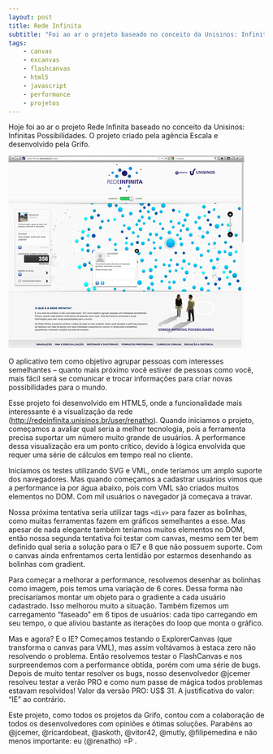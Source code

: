 ```yaml
---
layout: post
title: Rede Infinita
subtitle: "Foi ao ar o projeto baseado no conceito da Unisinos: Infinitas Possibilidades, criado pela agência Escala e desenvolvido pela Grifo."
tags:
    - canvas
    - excanvas
    - flashcanvas
    - html5
    - javascript
    - performance
    - projetos
---
```


Hoje foi ao ar o projeto Rede Infinita baseado no conceito da Unisinos: Infinitas Possibilidades. O projeto criado pela agência Escala e desenvolvido pela Grifo.

![Tela da Rede Infinita](/public/rede-infinita/redeinfinita.jpg)

O aplicativo tem como objetivo agrupar pessoas com interesses semelhantes – quanto mais próximo você estiver de pessoas como você, mais fácil será se comunicar e trocar informações para criar novas possibilidades para o mundo.

<object width="500" height="375">
<param name="movie" value="http://www.youtube.com/v/Vc2tNIWNMr0?version=3&amp;feature=oembed" />
<param name="allowFullScreen" value="true" />
<param name="allowscriptaccess" value="always" />
<embed src="http://www.youtube.com/v/Vc2tNIWNMr0?version=3&amp;feature=oembed" type="application/x-shockwave-flash" width="500" height="375" allowscriptaccess="always" allowfullscreen="true" style="display: none !important; " />
</object>

Esse projeto foi desenvolvido em HTML5, onde a funcionalidade mais interessante é a visualização da rede (http://redeinfinita.unisinos.br/user/renatho). Quando iniciamos o projeto, começamos a avaliar qual seria a melhor tecnologia, pois a ferramenta precisa suportar um número muito grande de usuários. A performance dessa visualização era um ponto crítico, devido à lógica envolvida que requer uma série de cálculos em tempo real no cliente.

Iniciamos os testes utilizando SVG e VML, onde teríamos um amplo suporte dos navegadores. Mas quando começamos a cadastrar usuários vimos que a performance ia por água abaixo, pois com VML são criados muitos elementos no DOM. Com mil usuários o navegador já começava a travar.

Nossa próxima tentativa seria utilizar tags `<div>` para fazer as bolinhas, como muitas ferramentas fazem em gráficos semelhantes a esse. Mas apesar de nada elegante também teríamos muitos elementos no DOM, então nossa segunda tentativa foi testar com canvas, mesmo sem ter bem definido qual seria a solução para o IE7 e 8 que não possuem suporte. Com o canvas ainda enfrentamos certa lentidão por estarmos desenhando as bolinhas com gradient.

Para começar a melhorar a performance, resolvemos desenhar as bolinhas como imagem, pois temos uma variação de 6 cores. Dessa forma não precisaríamos montar um objeto para o gradiente a cada usuário cadastrado. Isso melhorou muito a situação. Também fizemos um carregamento “faseado” em 6 tipos de usuários: cada tipo carregando em seu tempo, o que aliviou bastante as iterações do loop que monta o gráfico.

Mas e agora? E o IE? Começamos testando o ExplorerCanvas (que transforma o canvas para VML), mas assim voltávamos à estaca zero não resolvendo o problema. Então resolvemos testar o FlashCanvas e nos surpreendemos com a performance obtida, porém com uma série de bugs. Depois de muito tentar resolver os bugs, nosso desenvolvedor @jcemer resolveu testar a verão PRO e como num passe de mágica todos problemas estavam resolvidos! Valor da versão PRO: US$ 31. A justificativa do valor: “IE” ao contrário.

Este projeto, como todos os projetos da Grifo, contou com a colaboração de todos os desenvolvedores com opiniões e ótimas soluções. Parabéns ao @jcemer, @ricardobeat, @askoth, @vitor42, @mutly, @filipemedina e não menos importante: eu (@renatho) =P .
